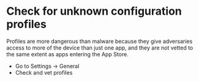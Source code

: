 # Check for unknown configuration profiles

Profiles are more dangerous than malware because they give adversaries access to more of the device than just one app, 
and they are not vetted to the same extent as apps entering the App Store.

* Go to Settings -> General
* Check and vet profiles